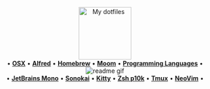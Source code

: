 <p align="center">
  <img src="https://user-images.githubusercontent.com/60138143/91989761-8fd15180-ed39-11ea-8a83-645f92507c2d.png" width="120" title="My dotfiles">
  <br />
  &bull; <a href="https://github.com/alex-popov-tech/.dotfiles/blob/master/scripts/install.sh#L152" title="OS"><b>OSX</b></a>
  &bull; <a href="https://www.alfredapp.com/" title="Alfred"><b>Alfred</b></a>
  &bull; <a href="https://github.com/alex-popov-tech/.dotfiles/blob/master/Brewfile" title="Homebrew"><b>Homebrew</b></a>
  &bull; <a href="https://manytricks.com/moom/" title="Window manager"><b>Moom</b></a>
  &bull; <a href="https://github.com/alex-popov-tech/.dotfiles/blob/master/scripts/install.sh#L65" title="Languages"><b>Programming Languages</b></a>
  &bull;
  <br />
  <img src="https://github.com/alex-popov-tech/.dotfiles/blob/master/readme.gif" alt="readme gif" title="Databay showcase gif" />
  <br />
  &bull; <a href="https://github.com/ryanoasis/nerd-fonts/tree/master/patched-fonts/JetBrainsMono" title="Font"><b>JetBrains Mono</b></a>
  &bull; <a href="https://github.com/sainnhe/sonokai#%F0%9D%90%92%F0%9D%90%A1%F0%9D%90%AE%F0%9D%90%AC%F0%9D%90%A2%F0%9D%90%9A" title="Font"><b>Sonokai</b></a>
  &bull; <a href="https://github.com/alex-popov-tech/.dotfiles/tree/master/home/.config/kitty" title="Terminal"><b>Kitty</b></a>
  &bull; <a href="https://github.com/alex-popov-tech/.dotfiles/blob/master/home/.zshrc" title="Shell"><b>Zsh p10k</b></a>
  &bull; <a href="https://github.com/alex-popov-tech/.dotfiles/blob/master/home/.tmux.conf"> <b>Tmux</b></a>
  &bull; <a href="https://github.com/alex-popov-tech/.dotfiles/tree/master/home/.config/nvim" title="Editor"><b>NeoVim</b></a>
  &bull;
</p>

